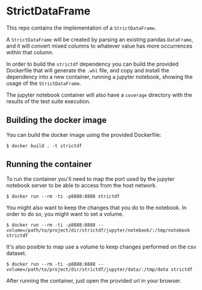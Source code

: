 # StrictDataFrame
This repo contains the implementation of a `StrictDataFrame`.

A `StrictDataFrame` will be created by parsing an existing pandas `DataFrame`,
and it will convert mixed columns to whatever value has more occurrences within
that column.

In order to build the `strictdf` dependency you can build the provided
Dockerfile that will generate the `.whl` file, and copy and install the
dependency into a new container, running a jupyter notebook, showing the usage
of the `StrictDataFrame`.

The jupyter notebook container will also have a `coverage` directory with the
results of the test suite execution.

## Building the docker image
You can build the docker image using the provided Dockerfile:
```
$ docker build . -t strictdf
```

## Running the container
To run the container you'll need to map the port used by the jupyter notebook
server to be able to access from the host network.
```
$ docker run --rm -ti -p8888:8888 strictdf
```
You might also want to keep the changes that you do to the notebook. In order
to do so, you might want to set a volume.
```
$ docker run --rm -ti -p8888:8888 --volume=/path/to/project/dir/strictdf/jupyter/notebook/:/tmp/notebook strictdf
```
It's also posible to map use a volume to keep changes performed on the csv
dataset.
```
$ docker run --rm -ti -p8888:8888 --volume=/path/to/project/dir/strictdf/jupyter/data/:/tmp/data strictdf
```

After running the container, just open the provided url in your browser.
